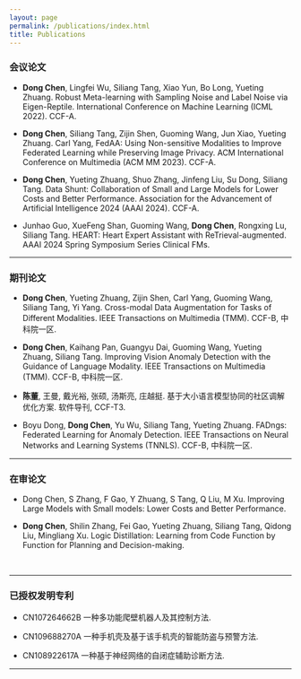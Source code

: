 ```yaml
---
layout: page
permalink: /publications/index.html
title: Publications
---
```


### 会议论文

- **Dong Chen**, Lingfei Wu, Siliang Tang, Xiao Yun, Bo Long, Yueting Zhuang. Robust Meta-learning with Sampling Noise and Label Noise via Eigen-Reptile. International Conference on Machine Learning (ICML 2022). CCF-A.

-  **Dong Chen**, Siliang Tang, Zijin Shen, Guoming Wang, Jun Xiao, Yueting Zhuang. Carl Yang, FedAA: Using Non-sensitive Modalities to Improve Federated Learning while Preserving Image Privacy. ACM International Conference on Multimedia (ACM MM 2023). CCF-A.

- **Dong Chen**, Yueting Zhuang, Shuo Zhang, Jinfeng Liu, Su Dong, Siliang Tang. Data Shunt: Collaboration of Small and Large Models for Lower Costs and Better Performance. Association for the Advancement of Artificial Intelligence 2024 (AAAI 2024). CCF-A.

- Junhao Guo, XueFeng Shan, Guoming Wang, **Dong Chen**, Rongxing Lu, Siliang Tang. HEART: Heart Expert Assistant with ReTrieval-augmented. AAAI 2024 Spring Symposium Series Clinical FMs.
  <br>
---
### 期刊论文
- **Dong Chen**, Yueting Zhuang, Zijin Shen, Carl Yang, Guoming Wang, Siliang Tang, Yi Yang. Cross-modal Data Augmentation for Tasks of Different Modalities. IEEE Transactions on Multimedia (TMM). CCF-B, 中科院一区.

- **Dong Chen**, Kaihang Pan, Guangyu Dai, Guoming Wang, Yueting Zhuang, Siliang Tang. Improving Vision Anomaly Detection with the Guidance of Language Modality. IEEE Transactions on Multimedia (TMM). CCF-B, 中科院一区.

- **陈董**, 王曼, 戴光裕, 张硕, 汤斯亮, 庄越挺. 基于大小语言模型协同的社区调解优化方案. 软件导刊, CCF-T3.

- Boyu Dong, **Dong Chen**, Yu Wu, Siliang Tang, Yueting Zhuang. FADngs: Federated Learning for Anomaly Detection. IEEE Transactions on Neural Networks and Learning Systems (TNNLS). CCF-B, 中科院一区.
  <br>
---
### 在审论文
- Dong Chen, S Zhang, F Gao, Y Zhuang, S Tang, Q Liu, M Xu. Improving Large Models with Small models: Lower Costs and Better Performance.

- **Dong Chen**, Shilin Zhang, Fei Gao, Yueting Zhuang, Siliang Tang, Qidong Liu, Mingliang Xu. Logic Distillation: Learning from Code Function by Function for Planning and Decision-making.


  <br>
---
### 已授权发明专利
- CN107264662B 一种多功能爬壁机器人及其控制方法.

- CN109688270A 一种手机壳及基于该手机壳的智能防盗与预警方法.

- CN108922617A 一种基于神经网络的自闭症辅助诊断方法.

---



